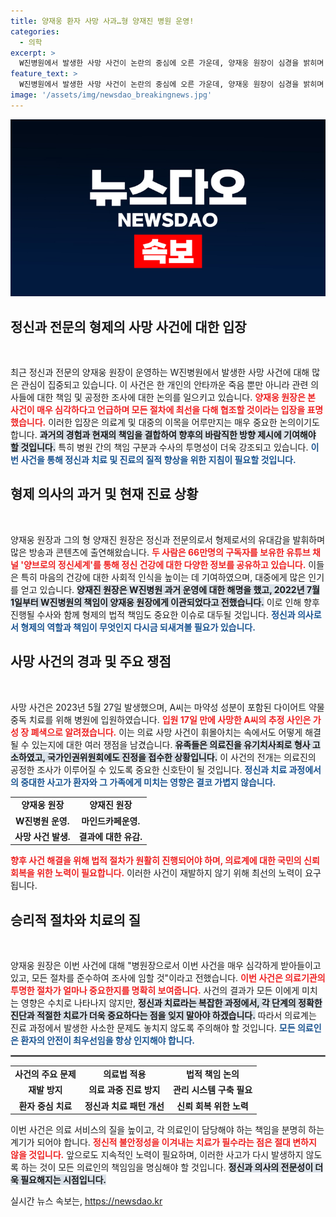 ```yaml
---
title: 양재웅 환자 사망 사과…형 양재진 병원 운영!
categories:
  - 의학
excerpt: >
  W진병원에서 발생한 사망 사건이 논란의 중심에 오른 가운데, 양재웅 원장이 심경을 밝히며 철저한 수사를 약속했다. 형 양재진 원장은 두 병원의 관계를 명확히 하며 오해를 해명하고 나섰다.
feature_text: >
  W진병원에서 발생한 사망 사건이 논란의 중심에 오른 가운데, 양재웅 원장이 심경을 밝히며 철저한 수사를 약속했다. 형 양재진 원장은 두 병원의 관계를 명확히 하며 오해를 해명하고 나섰다.
image: '/assets/img/newsdao_breakingnews.jpg'
---
```


<p><img src="/assets/img/newsdao_breakingnews.jpg" alt="implanttips 속보" /></p>

<h2 data-ke-size="size26">정신과 전문의 형제의 사망 사건에 대한 입장</h2>

<p data-ke-size="size16">&nbsp;</p>

<p>최근 정신과 전문의 양재웅 원장이 운영하는 W진병원에서 발생한 사망 사건에 대해 많은 관심이 집중되고 있습니다. 이 사건은 한 개인의 안타까운 죽음 뿐만 아니라 관련 의사들에 대한 책임 및 공정한 조사에 대한 논의를 일으키고 있습니다. <b><span style="color: #ee2323;">양재웅 원장은 본 사건이 매우 심각하다고 언급하며 모든 절차에 최선을 다해 협조할 것이라는 입장을 표명했습니다.</span></b> 이러한 입장은 의료계 및 대중의 이목을 어루만지는 매우 중요한 논의이기도 합니다. <b><span style="background-color: #21538527;">과거의 경험과 현재의 책임을 결합하여 향후의 바람직한 방향 제시에 기여해야 할 것입니다.</span></b> 특히 병원 간의 책임 구분과 수사의 투명성이 더욱 강조되고 있습니다. <b><span style="color: #1a5490;">이번 사건을 통해 정신과 치료 및 진료의 질적 향상을 위한 지침이 필요할 것입니다.</span></b></p>

<h2 data-ke-size="size26">형제 의사의 과거 및 현재 진료 상황</h2>

<p data-ke-size="size16">&nbsp;</p>

<p>양재웅 원장과 그의 형 양재진 원장은 정신과 전문의로서 형제로서의 유대감을 발휘하며 많은 방송과 콘텐츠에 출연해왔습니다. <b><span style="color: #ee2323;">두 사람은 66만명의 구독자를 보유한 유튜브 채널 '양브로의 정신세계'를 통해 정신 건강에 대한 다양한 정보를 공유하고 있습니다.</span></b> 이들은 특히 마음의 건강에 대한 사회적 인식을 높이는 데 기여하였으며, 대중에게 많은 인기를 얻고 있습니다. <b><span style="background-color: #21538527;">양재진 원장은 W진병원 과거 운영에 대한 해명을 했고, 2022년 7월 1일부터 W진병원의 책임이 양재웅 원장에게 이관되었다고 전했습니다.</span></b> 이로 인해 향후 진행될 수사와 함께 형제의 법적 책임도 중요한 이슈로 대두될 것입니다. <b><span style="color: #1a5490;">정신과 의사로서 형제의 역할과 책임이 무엇인지 다시금 되새겨볼 필요가 있습니다.</span></b></p>

<h2 data-ke-size="size26">사망 사건의 경과 및 주요 쟁점</h2>

<p data-ke-size="size16">&nbsp;</p>

<p>사망 사건은 2023년 5월 27일 발생했으며, A씨는 마약성 성분이 포함된 다이어트 약물 중독 치료를 위해 병원에 입원하였습니다. <b><span style="color: #ee2323;">입원 17일 만에 사망한 A씨의 추정 사인은 가성 장 폐색으로 알려졌습니다.</span></b> 이는 의료 사망 사건이 휘몰아치는 속에서도 어떻게 해결될 수 있는지에 대한 여러 쟁점을 남겼습니다. <b><span style="background-color: #21538527;">유족들은 의료진을 유기치사죄로 형사 고소하였고, 국가인권위원회에도 진정을 접수한 상황입니다.</span></b> 이 사건의 전개는 의료진의 공정한 조사가 이루어질 수 있도록 중요한 신호탄이 될 것입니다. <b><span style="color: #1a5490;">정신과 치료 과정에서의 중대한 사고가 환자와 그 가족에게 미치는 영향은 결코 가볍지 않습니다.</span></b></p>

<table style="width: 100%; border-collapse: collapse;">
<tr>
<td style="text-align: center; height: 17px;"><b>양재웅 원장</b></td>
<td style="text-align: center; height: 17px;"><b>양재진 원장</b></td>
</tr>
<tr>
<td style="text-align: center; height: 17px;"><b>W진병원 운영.</b></td>
<td style="text-align: center; height: 17px;"><b>마인드카페운영.</b></td>
</tr>
<tr>
<td style="text-align: center; height: 17px;"><b>사망 사건 발생.</b></td>
<td style="text-align: center; height: 17px;"><b>결과에 대한 유감.</b></td>
</tr>
</table>

<p><b><span style="color: #ee2323;">향후 사건 해결을 위해 법적 절차가 원활히 진행되어야 하며, 의료계에 대한 국민의 신뢰 회복을 위한 노력이 필요합니다.</span></b> 이러한 사건이 재발하지 않기 위해 최선의 노력이 요구됩니다.</p>

<h2 data-ke-size="size26">승리적 절차와 치료의 질</h2>

<p data-ke-size="size16">&nbsp;</p>

<p>양재웅 원장은 이번 사건에 대해 "병원장으로서 이번 사건을 매우 심각하게 받아들이고 있고, 모든 절차를 준수하여 조사에 임할 것"이라고 전했습니다. <b><span style="color: #ee2323;">이번 사건은 의료기관의 투명한 절차가 얼마나 중요한지를 명확히 보여줍니다.</span></b> 사건의 결과가 모든 이에게 미치는 영향은 수치로 나타나지 않지만, <b><span style="background-color: #21538527;">정신과 치료라는 복잡한 과정에서, 각 단계의 정확한 진단과 적절한 치료가 더욱 중요하다는 점을 잊지 말아야 하겠습니다.</span></b> 따라서 의료계는 진료 과정에서 발생한 사소한 문제도 놓치지 않도록 주의해야 할 것입니다. <b><span style="color: #1a5490;">모든 의료인은 환자의 안전이 최우선임을 항상 인지해야 합니다.</span></b></p>

<hr style="border: 1px solid gray;">

<table style="width: 100%; border-collapse: collapse;">
<tr>
<td style="text-align: center; height: 17px;"><b>사건의 주요 문제</b></td>
<td style="text-align: center; height: 17px;"><b>의료법 적용</b></td>
<td style="text-align: center; height: 17px;"><b>법적 책임 논의</b></td>
</tr>
<tr>
<td style="text-align: center; height: 17px;"><b>재발 방지</b></td>
<td style="text-align: center; height: 17px;"><b>의료 과중 진료 방지</b></td>
<td style="text-align: center; height: 17px;"><b>관리 시스템 구축 필요</b></td>
</tr>
<tr>
<td style="text-align: center; height: 17px;"><b>환자 중심 치료</b></td>
<td style="text-align: center; height: 17px;"><b>정신과 치료 패턴 개선</b></td>
<td style="text-align: center; height: 17px;"><b>신뢰 회복 위한 노력</b></td>
</tr>
</table>

<p>이번 사건은 의료 서비스의 질을 높이고, 각 의료인이 담당해야 하는 책임을 분명히 하는 계기가 되어야 합니다. <b><span style="color: #ee2323;">정신적 불안정성을 이겨내는 치료가 필수라는 점은 절대 변하지 않을 것입니다.</span></b> 앞으로도 지속적인 노력이 필요하며, 이러한 사고가 다시 발생하지 않도록 하는 것이 모든 의료인의 책임임을 명심해야 할 것입니다. <b><span style="background-color: #21538527;">정신과 의사의 전문성이 더욱 필요해지는 시점입니다.</span></b></p>
실시간 뉴스 속보는, <a href="https://newsdao.kr" rel="dofollow">https://newsdao.kr</a>


